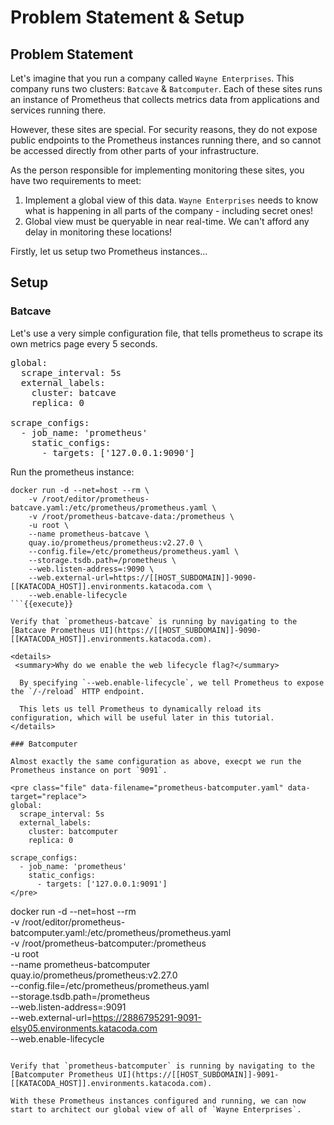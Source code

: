 # Problem Statement & Setup

## Problem Statement

Let's imagine that you run a company called `Wayne Enterprises`. This company runs two clusters: `Batcave` & `Batcomputer`. Each of these sites runs an instance of Prometheus that collects metrics data from applications and services running there.

However, these sites are special. For security reasons, they do not expose public endpoints to the Prometheus instances running there, and so cannot be accessed directly from other parts of your infrastructure.

As the person responsible for implementing monitoring these sites, you have two requirements to meet:
1. Implement a global view of this data. `Wayne Enterprises` needs to know what is happening in all parts of the company - including secret ones!
1. Global view must be queryable in near real-time. We can't afford any delay in monitoring these locations!

Firstly, let us setup two Prometheus instances...

## Setup

### Batcave

Let's use a very simple configuration file, that tells prometheus to scrape its own metrics page every 5 seconds.

<pre class="file" data-filename="prometheus-batcave.yaml" data-target="replace">
global:
  scrape_interval: 5s
  external_labels:
    cluster: batcave
    replica: 0

scrape_configs:
  - job_name: 'prometheus'
    static_configs:
      - targets: ['127.0.0.1:9090']
</pre>

Run the prometheus instance:

```
docker run -d --net=host --rm \
    -v /root/editor/prometheus-batcave.yaml:/etc/prometheus/prometheus.yaml \
    -v /root/prometheus-batcave-data:/prometheus \
    -u root \
    --name prometheus-batcave \
    quay.io/prometheus/prometheus:v2.27.0 \
    --config.file=/etc/prometheus/prometheus.yaml \
    --storage.tsdb.path=/prometheus \
    --web.listen-address=:9090 \
    --web.external-url=https://[[HOST_SUBDOMAIN]]-9090-[[KATACODA_HOST]].environments.katacoda.com \
    --web.enable-lifecycle
```{{execute}}

Verify that `prometheus-batcave` is running by navigating to the [Batcave Prometheus UI](https://[[HOST_SUBDOMAIN]]-9090-[[KATACODA_HOST]].environments.katacoda.com).

<details>
 <summary>Why do we enable the web lifecycle flag?</summary>

  By specifying `--web.enable-lifecycle`, we tell Prometheus to expose the `/-/reload` HTTP endpoint.

  This lets us tell Prometheus to dynamically reload its configuration, which will be useful later in this tutorial.
</details>

### Batcomputer

Almost exactly the same configuration as above, execpt we run the Prometheus instance on port `9091`.

<pre class="file" data-filename="prometheus-batcomputer.yaml" data-target="replace">
global:
  scrape_interval: 5s
  external_labels:
    cluster: batcomputer
    replica: 0

scrape_configs:
  - job_name: 'prometheus'
    static_configs:
      - targets: ['127.0.0.1:9091']
</pre>

```
docker run -d --net=host --rm \
    -v /root/editor/prometheus-batcomputer.yaml:/etc/prometheus/prometheus.yaml \
    -v /root/prometheus-batcomputer:/prometheus \
    -u root \
    --name prometheus-batcomputer \
    quay.io/prometheus/prometheus:v2.27.0 \
    --config.file=/etc/prometheus/prometheus.yaml \
    --storage.tsdb.path=/prometheus \
    --web.listen-address=:9091 \
    --web.external-url=https://2886795291-9091-elsy05.environments.katacoda.com \
    --web.enable-lifecycle
```{{execute}}

Verify that `prometheus-batcomputer` is running by navigating to the [Batcomputer Prometheus UI](https://[[HOST_SUBDOMAIN]]-9091-[[KATACODA_HOST]].environments.katacoda.com).

With these Prometheus instances configured and running, we can now start to architect our global view of all of `Wayne Enterprises`.
